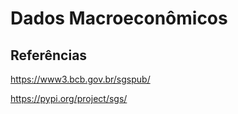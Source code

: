 # Dados Macroeconômicos

## Referências

https://www3.bcb.gov.br/sgspub/

https://pypi.org/project/sgs/
